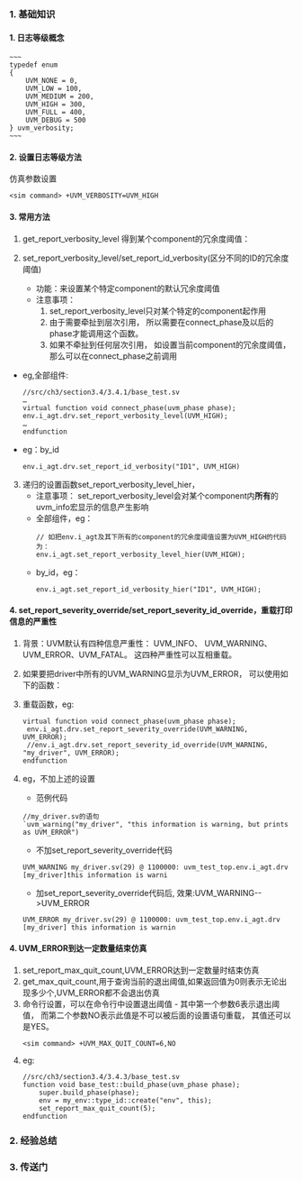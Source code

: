 ### 1. 基础知识
#### 1. 日志等级概念
	~~~
	typedef enum
	{
		UVM_NONE = 0,
		UVM_LOW = 100,
		UVM_MEDIUM = 200,
		UVM_HIGH = 300,
		UVM_FULL = 400,
		UVM_DEBUG = 500
	} uvm_verbosity;
	~~~
	
#### 2. 设置日志等级方法
仿真参数设置
~~~
<sim command> +UVM_VERBOSITY=UVM_HIGH
~~~


#### 3. 常用方法
1. get_report_verbosity_level
   得到某个component的冗余度阈值：
   
2. set_report_verbosity_level/set_report_id_verbosity(区分不同的ID的冗余度阈值)
   - 功能：来设置某个特定component的默认冗余度阈值
   - 注意事项：
     1. set_report_verbosity_level只对某个特定的component起作用
     2. 由于需要牵扯到层次引用， 所以需要在connect_phase及以后的phase才能调用这个函数。
     3. 如果不牵扯到任何层次引用， 如设置当前component的冗余度阈值， 那么可以在connect_phase之前调用
  - eg,全部组件:
    ~~~
    //src/ch3/section3.4/3.4.1/base_test.sv
    …
    virtual function void connect_phase(uvm_phase phase);
    env.i_agt.drv.set_report_verbosity_level(UVM_HIGH);
    …
    endfunction
    ~~~
  - eg：by_id
    ~~~
    env.i_agt.drv.set_report_id_verbosity("ID1", UVM_HIGH)
    ~~~
	
3. 递归的设置函数set_report_verbosity_level_hier， 
   - 注意事项：
     set_report_verbosity_level会对某个component内**所有**的uvm_info宏显示的信息产生影响
   - 全部组件，eg：
        ~~~
        // 如把env.i_agt及其下所有的component的冗余度阈值设置为UVM_HIGH的代码为：
        env.i_agt.set_report_verbosity_level_hier(UVM_HIGH);
        ~~~
   - by_id，eg：
        ~~~
        env.i_agt.set_report_id_verbosity_hier("ID1", UVM_HIGH);
        ~~~

#### 4. set_report_severity_override/set_report_severity_id_override，重载打印信息的严重性

1. 背景：UVM默认有四种信息严重性： UVM_INFO、 UVM_WARNING、 UVM_ERROR、UVM_FATAL。 这四种严重性可以互相重载。
2. 如果要把driver中所有的UVM_WARNING显示为UVM_ERROR， 可以使用如下的函数：
3. 重载函数，eg:    
    ~~~
    virtual function void connect_phase(uvm_phase phase);
     env.i_agt.drv.set_report_severity_override(UVM_WARNING, UVM_ERROR);
     //env.i_agt.drv.set_report_severity_id_override(UVM_WARNING, "my_driver", UVM_ERROR);
    endfunction
    ~~~
    
3. eg，不加上述的设置
    - 范例代码
    ~~~
    //my_driver.sv的语句
    `uvm_warning("my_driver", "this information is warning, but prints as UVM_ERROR")
    ~~~
    - 不加set_report_severity_override代码
    ~~~
    UVM_WARNING my_driver.sv(29) @ 1100000: uvm_test_top.env.i_agt.drv [my_driver]this information is warni
    ~~~ 
    - 加set_report_severity_override代码后, 效果:UVM_WARNING-->UVM_ERROR
    ~~~
    UVM_ERROR my_driver.sv(29) @ 1100000: uvm_test_top.env.i_agt.drv [my_driver] this information is warnin
    ~~~

#### 4. UVM_ERROR到达一定数量结束仿真
  1. set_report_max_quit_count,UVM_ERROR达到一定数量时结束仿真
  2. get_max_quit_count,用于查询当前的退出阈值,如果返回值为0则表示无论出现多少个,UVM_ERROR都不会退出仿真
  3. 命令行设置，可以在命令行中设置退出阈值
    - 其中第一个参数6表示退出阈值， 而第二个参数NO表示此值是不可以被后面的设置语句重载， 其值还可以是YES。
        ~~~
        <sim command> +UVM_MAX_QUIT_COUNT=6,NO
        ~~~
  5. eg:
        ~~~
        //src/ch3/section3.4/3.4.3/base_test.sv
        function void base_test::build_phase(uvm_phase phase);
            super.build_phase(phase);
            env = my_env::type_id::create("env", this);
            set_report_max_quit_count(5);
        endfunction
        ~~~


### 2. 经验总结

### 3. 传送门

